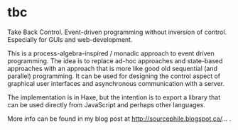 # tbc
Take Back Control. Event-driven programming without inversion of control. Especially for GUIs and web-development.

This is a process-algebra-inspired / monadic approach to event driven programming. The idea is to replace ad-hoc approaches
and state-based approaches with an approach that is more like good old sequential (and parallel) programming. It can be used 
for designing the control aspect of graphical user interfaces and asynchronous communication with a server.

The implementation is in Haxe, but the intention is to export a library that can be used directly from JavaScript and perhaps
other languages.

More info can be found in my blog post at http://sourcephile.blogspot.ca/... .
